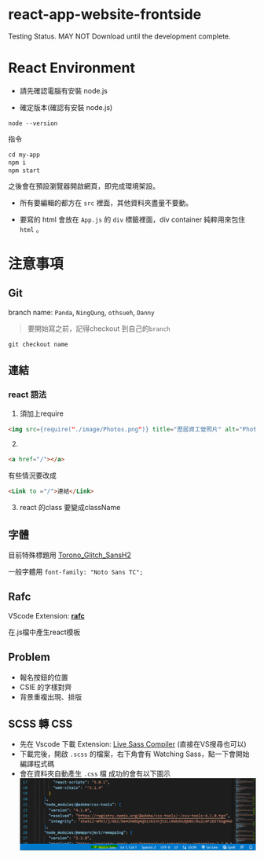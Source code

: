 # react-app-website-frontside

Testing Status. MAY NOT Download until the development complete.

# React Environment

- 請先確認電腦有安裝 node.js

- 確定版本(確認有安裝 node.js)

```
node --version
```

指令

```
cd my-app
npm i
npm start
```

之後會在預設瀏覽器開啟網頁，即完成環境架設。

- 所有要編輯的都方在 `src` 裡面，其他資料夾盡量不要動。

- 要寫的 html 會放在 `App.js` 的 `div` 標籤裡面，div container 純粹用來包住 `html` 。
# 注意事項
## Git
branch name: `Panda`, `NingQung`, `othsueh`, `Danny` 
>要開始寫之前，記得checkout 到自己的`branch`
```
git checkout name
```
## 連結
### react 語法
1. 須加上require
```html
<img src={require("./image/Photos.png")} title="歷屆資工營照片" alt="Photo Wall"/>
```
2. 
```html
<a href="/"></a>
```
有些情況要改成
```html
<Link to ="/">連結</Link>
```

3. react 的class 要變成className 
## 字體
目前特殊標題用 [Torono_Glitch_SansH2](my-app/src/style/font/torono-glitch-sans) 

一般字體用 `font-family: "Noto Sans TC";`

## Rafc
VScode Extension: [**rafc**](https://marketplace.visualstudio.com/items?itemName=dsznajder.es7-react-js-snippets)

在.js檔中產生react模板

## Problem
- 報名按鈕的位置
- CSIE 的字樣對齊
- 背景重複出現、排版

## SCSS 轉 CSS

- 先在 Vscode 下載 Extension: [Live Sass Compiler](https://marketplace.visualstudio.com/items?itemName=ritwickdey.live-sass) (直接在VS搜尋也可以)
- 下載完後，開啟 `.scss` 的檔案，右下角會有 Watching Sass，點一下會開始編譯程式碼
- 會在資料夾自動產生 `.css` 檔
  成功的會有以下圖示
  ![image](003.gif)
